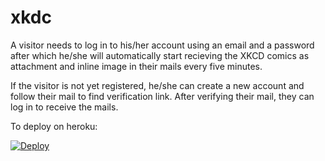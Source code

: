 # xkdc
A visitor needs to log in to his/her account using an email and a password after which he/she will automatically start recieving
the XKCD comics as attachment and inline image in their mails every five minutes. 

If the visitor is not yet registered, he/she can create a new account and follow their mail to find verification link. After
verifying their mail, they can log in to receive the mails. 


To deploy on heroku:

[![Deploy](https://www.herokucdn.com/deploy/button.svg)](https://heroku.com/deploy?template=https://github.com/ritu2828/xkcd)
